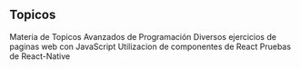 ## Topicos
 Materia de Topicos Avanzados de Programación
 Diversos ejercicios de paginas web con JavaScript
 Utilizacion de componentes de React
 Pruebas de React-Native
